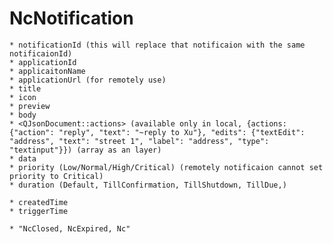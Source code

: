 # NcNotification
    * notificationId (this will replace that notificaion with the same notificaionId)
    * applicationId
    * applicaitonName
    * applicationUrl (for remotely use)
    * title
    * icon
    * preview
    * body
    * <QJsonDocument::actions> (available only in local, {actions:{"action": "reply", "text": "~reply to Xu"}, "edits": {"textEdit": "address", "text": "street 1", "label": "address", "type": "textinput"}}) (array as an layer)
    * data
    * priority (Low/Normal/High/Critical) (remotely notificaion cannot set priority to Critical)
    * duration (Default, TillConfirmation, TillShutdown, TillDue,)

    * createdTime
    * triggerTime
    
    * "NcClosed, NcExpired, Nc"
